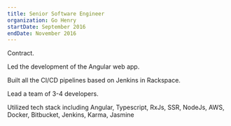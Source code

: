 ```yaml
---
title: Senior Software Engineer
organization: Go Henry
startDate: September 2016
endDate: November 2016
---
```

Contract.
    
Led the development of the Angular web app.

Built all the CI/CD pipelines based on Jenkins in Rackspace.

Lead a team of 3-4 developers.

Utilized tech stack including Angular, Typescript, RxJs, SSR, NodeJs, AWS, Docker, Bitbucket, Jenkins, Karma, Jasmine

